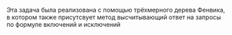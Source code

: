 Эта задача была реализована с помощью трёхмерного дерева Фенвика, в котором также присутсвует метод высчитывающий ответ на запросы по формуле включений и исключений